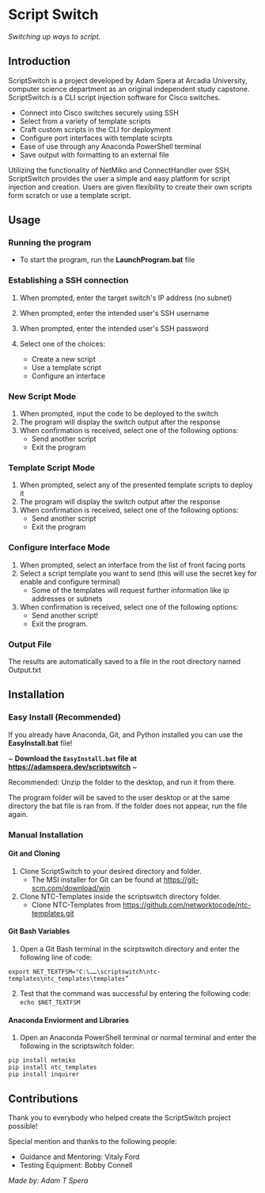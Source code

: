 # Script Switch

_Switching up ways to script._

## Introduction

ScriptSwitch is a project developed by Adam Spera at Arcadia University, computer science department as an original independent study capstone. ScriptSwitch is a CLI script injection software for Cisco switches. 

- Connect into Cisco switches securely using SSH
- Select from a variety of template scripts
- Craft custom scripts in the CLI for deployment
- Configure port interfaces with template scirpts
- Ease of use through any Anaconda PowerShell terminal
- Save output with formatting to an external file

Utilizing the functionality of NetMiko and ConnectHandler over SSH, ScriptSwitch provides the user a simple and easy platform for script injection and creation. Users are given flexibility to create their own scripts form scratch or use a template script.

## Usage

### Running the program

- To start the program, run the **LaunchProgram.bat** file

### Establishing a SSH connection

1. When prompted, enter the target switch's IP address (no subnet)
2. When prompted, enter the intended user's SSH username
3. When prompted, enter the intended user's SSH password
 
4. Select one of the choices:
   - Create a new script
   - Use a template script
   - Configure an interface

### New Script Mode

1. When prompted, input the code to be deployed to the switch
2. The program will display the switch output after the response
3. When confirmation is received, select one of the following options:
   - Send another script
   - Exit the program 

### Template Script Mode

1. When prompted, select any of the presented template scripts to deploy it
2. The program will display the switch output after the response
3. When confirmation is received, select one of the following options:
   - Send another script
   - Exit the program
   
### Configure Interface Mode

1. When prompted, select an interface from the list of front facing ports
2. Select a script template you want to send (this will use the secret key for enable and configure terminal)
   - Some of the templates will request further information like ip addresses or subnets
3. When confirmation is received, select one of the following options:
   - Send another script!
   - Exit the program.

### Output File

The results are automatically saved to a file in the root directory named Output.txt

## Installation 

### Easy Install (Recommended)

If you already have Anaconda, Git, and Python installed you can use the **EasyInstall.bat** file! 

~ **Download the ```EasyInstall.bat``` file at https://adamspera.dev/scriptswitch** ~

Recommended: Unzip the folder to the desktop, and run it from there.

The program folder will be saved to the user desktop or at the same directory the bat file is ran from. If the folder does not appear, run the file again. 

### Manual Installation

#### Git and Cloning

1. Clone ScriptSwitch to your desired directory and folder.
   - The MSI installer for Git can be found at https://git-scm.com/download/win
2. Clone NTC-Templates inside the scriptswitch directory folder.
   - Clone NTC-Templates from https://github.com/networktocode/ntc-templates.git 
   
#### Git Bash Variables

1. Open a Git Bash terminal in the scirptswitch directory and enter the following line of code:
```
export NET_TEXTFSM="C:\……\scriptswitch\ntc-templates\ntc_templates\templates”
```
2. Test that the command was successful by entering the following code: ```echo $NET_TEXTFSM```
  
#### Anaconda Enviorment and Libraries

1. Open an Anaconda PowerShell terminal or normal terminal and enter the following in the scriptswitch folder:
```
pip install netmiko
pip install ntc_templates
pip install inquirer
```

## Contributions

Thank you to everybody who helped create the ScriptSwitch project possible!

Special mention and thanks to the following people:

- Guidance and Mentoring: Vitaly Ford
- Testing Equipment: Bobby Connell

_Made by: Adam T Spera_
